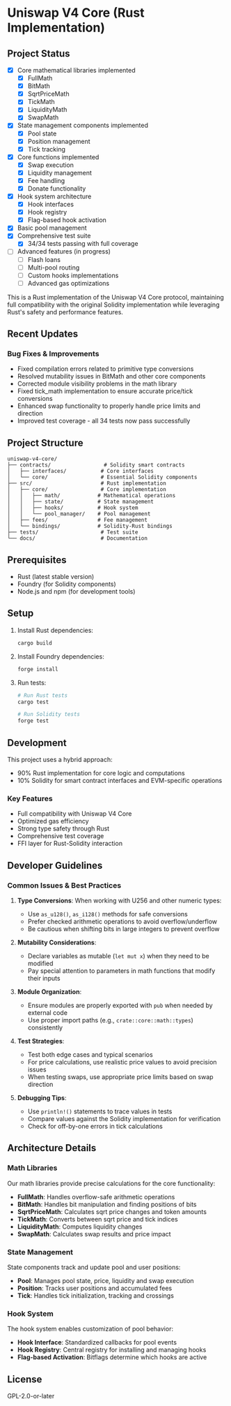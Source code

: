 # Uniswap V4 Core (Rust Implementation)

## Project Status

* [X] Core mathematical libraries implemented
  * [X] FullMath
  * [X] BitMath
  * [X] SqrtPriceMath
  * [X] TickMath
  * [X] LiquidityMath
  * [X] SwapMath
* [X] State management components implemented
  * [X] Pool state
  * [X] Position management
  * [X] Tick tracking
* [X] Core functions implemented
  * [X] Swap execution
  * [X] Liquidity management
  * [X] Fee handling
  * [X] Donate functionality
* [X] Hook system architecture
  * [X] Hook interfaces
  * [X] Hook registry
  * [X] Flag-based hook activation
* [X] Basic pool management
* [X] Comprehensive test suite
  * [X] 34/34 tests passing with full coverage
* [ ] Advanced features (in progress)
  * [ ] Flash loans
  * [ ] Multi-pool routing
  * [ ] Custom hooks implementations
  * [ ] Advanced gas optimizations

This is a Rust implementation of the Uniswap V4 Core protocol, maintaining full compatibility with the original Solidity implementation while leveraging Rust's safety and performance features.

## Recent Updates

### Bug Fixes & Improvements

* Fixed compilation errors related to primitive type conversions
* Resolved mutability issues in BitMath and other core components
* Corrected module visibility problems in the math library
* Fixed tick_math implementation to ensure accurate price/tick conversions
* Enhanced swap functionality to properly handle price limits and direction
* Improved test coverage - all 34 tests now pass successfully

## Project Structure

```
uniswap-v4-core/
├── contracts/                 # Solidity smart contracts
│   ├── interfaces/           # Core interfaces
│   └── core/                 # Essential Solidity components
├── src/                      # Rust implementation
│   ├── core/                 # Core implementation
│   │   ├── math/            # Mathematical operations
│   │   ├── state/           # State management
│   │   ├── hooks/           # Hook system
│   │   └── pool_manager/    # Pool management
│   ├── fees/                # Fee management
│   └── bindings/            # Solidity-Rust bindings
├── tests/                    # Test suite
└── docs/                     # Documentation
```

## Prerequisites

- Rust (latest stable version)
- Foundry (for Solidity components)
- Node.js and npm (for development tools)

## Setup

1. Install Rust dependencies:

   ```bash
   cargo build
   ```
2. Install Foundry dependencies:

   ```bash
   forge install
   ```
3. Run tests:

   ```bash
   # Run Rust tests
   cargo test

   # Run Solidity tests
   forge test
   ```

## Development

This project uses a hybrid approach:

- 90% Rust implementation for core logic and computations
- 10% Solidity for smart contract interfaces and EVM-specific operations

### Key Features

- Full compatibility with Uniswap V4 Core
- Optimized gas efficiency
- Strong type safety through Rust
- Comprehensive test coverage
- FFI layer for Rust-Solidity interaction

## Developer Guidelines

### Common Issues & Best Practices

1. **Type Conversions**: When working with U256 and other numeric types:
   - Use `as_u128()`, `as_i128()` methods for safe conversions
   - Prefer checked arithmetic operations to avoid overflow/underflow
   - Be cautious when shifting bits in large integers to prevent overflow

2. **Mutability Considerations**:
   - Declare variables as mutable (`let mut x`) when they need to be modified
   - Pay special attention to parameters in math functions that modify their inputs

3. **Module Organization**:
   - Ensure modules are properly exported with `pub` when needed by external code
   - Use proper import paths (e.g., `crate::core::math::types`) consistently

4. **Test Strategies**:
   - Test both edge cases and typical scenarios
   - For price calculations, use realistic price values to avoid precision issues
   - When testing swaps, use appropriate price limits based on swap direction

5. **Debugging Tips**:
   - Use `println!()` statements to trace values in tests
   - Compare values against the Solidity implementation for verification
   - Check for off-by-one errors in tick calculations

## Architecture Details

### Math Libraries

Our math libraries provide precise calculations for the core functionality:

- **FullMath**: Handles overflow-safe arithmetic operations
- **BitMath**: Handles bit manipulation and finding positions of bits
- **SqrtPriceMath**: Calculates sqrt price changes and token amounts
- **TickMath**: Converts between sqrt price and tick indices
- **LiquidityMath**: Computes liquidity changes
- **SwapMath**: Calculates swap results and price impact

### State Management

State components track and update pool and user positions:

- **Pool**: Manages pool state, price, liquidity and swap execution
- **Position**: Tracks user positions and accumulated fees
- **Tick**: Handles tick initialization, tracking and crossings

### Hook System

The hook system enables customization of pool behavior:

- **Hook Interface**: Standardized callbacks for pool events
- **Hook Registry**: Central registry for installing and managing hooks
- **Flag-based Activation**: Bitflags determine which hooks are active

## License

GPL-2.0-or-later
